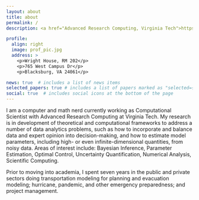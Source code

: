 ```yaml
---
layout: about
title: about
permalink: /
description: <a href="Advanced Research Computing, Virginia Tech">https://www.arc.vt.edu</a>. #Address. Contacts. Moto. Etc.

profile:
  align: right
  image: prof_pic.jpg
  address: >
    <p>Wright House, RM 202</p>
    <p>765 West Campus Dr</p>
    <p>Blacksburg, VA 24061</p>

news: true  # includes a list of news items
selected_papers: true # includes a list of papers marked as "selected={true}"
social: true  # includes social icons at the bottom of the page
---
```


I am a computer and math nerd currently working as Computational Scientist with Advanced Research Computing at Virginia Tech. My research is in development of theoretical and computational frameworks to address a number of data analytics problems, such as how to incorporate and balance data and expert opinion into decision-making, and how to estimate model parameters, including high- or even infinite-dimensional quantities, from noisy data. Areas of interest include: Bayesian Inference, Parameter Estimation, Optimal Control, Uncertainty Quantification, Numerical Analysis, Scientific Computing.

Prior to moving into academia, I spent seven years in the public and private sectors doing transportation modeling for planning and evacuation modeling; hurricane, pandemic, and other emergency preparedness; and project management.
